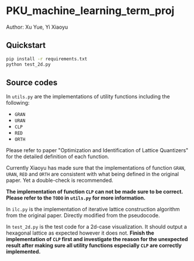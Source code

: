 # PKU_machine_learning_term_proj

Author: Xu Yue, Yi Xiaoyu

## Quickstart

```bash
pip install -r requirements.txt
python test_2d.py
```

## Source codes

In `utils.py` are the implementations of utility functions including the following:

- `GRAN`
- `URAN`
- `CLP`
- `RED`
- `ORTH`
  
Please refer to paper "Optimization and Identification of Lattice Quantizers" for the detailed definition of each function.

Currently Xiaoyu has made sure that the implementations of function `GRAN`, `URAN`, `RED` and `ORTH` are consistent with what being defined in the original paper. Yet a double-check is recommended.

**The implementation of function `CLP` can not be made sure to be correct. Please refer to the `TODO` in `utils.py` for more information.**

In `ilc.py` is the implementation of iterative lattice construction algorithm from the original paper. Directly modified from the pseudocode.

In `test_2d.py` is the test code for a 2d-case visualization. It should output a hexagonal lattice as expected however it does not. **Finish the implementation of `CLP` first and investigate the reason for the unexpected result after making sure all utility functions especially `CLP` are correctly implemented.**
